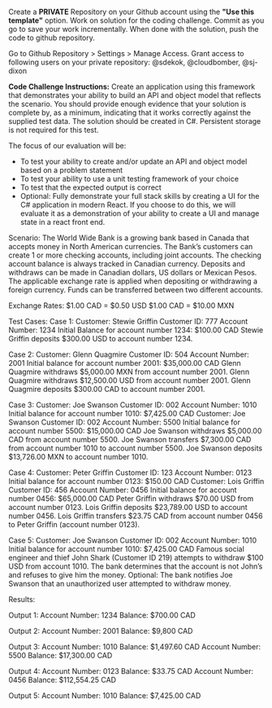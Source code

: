 Create a **PRIVATE** Repository on your Github account using the **"Use this template"** option. Work on solution for the coding challenge. Commit as you go to save your work incrementally. When done with the solution, push the code to github repository.

Go to Github Repository > Settings > Manage Access. Grant access to following users on your private repository: @sdekok, @cloudbomber, @sj-dixon

**Code Challenge Instructions:**
Create an application using this framework that demonstrates your ability to build an API and object model that reflects the scenario. You should provide enough evidence that your solution is complete by, as a minimum, indicating that it works correctly against the supplied test data. The solution should be created in C#. Persistent storage is not required for this test.

The focus of our evaluation will be:

- To test your ability to create and/or update an API and object model based on a problem statement
- To test your ability to use a unit testing framework of your choice
- To test that the expected output is correct
- Optional: Fully demonstrate your full stack skills by creating a UI for the C# application in modern React. If you choose to do this, we will evaluate it as a demonstration of your ability to create a UI and manage state in a react front end.

Scenario:
The World Wide Bank is a growing bank based in Canada that accepts money in North American currencies. The Bank’s customers can create 1 or more checking accounts, including joint accounts. The checking account balance is always tracked in Canadian currency. Deposits and withdraws can be made in Canadian dollars, US dollars or Mexican Pesos. The applicable exchange rate is applied when depositing or withdrawing a foreign currency. Funds can be transferred between two different accounts.

Exchange Rates: $1.00 CAD = $0.50 USD $1.00 CAD = $10.00 MXN

Test Cases:
Case 1: Customer: Stewie Griffin Customer ID: 777 Account Number: 1234 Initial Balance for account number 1234: $100.00 CAD Stewie Griffin deposits $300.00 USD to account number 1234.

Case 2: Customer: Glenn Quagmire Customer ID: 504 Account Number: 2001 Initial balance for account number 2001: $35,000.00 CAD Glenn Quagmire withdraws $5,000.00 MXN from account number 2001. Glenn Quagmire withdraws $12,500.00 USD from account number 2001. Glenn Quagmire deposits $300.00 CAD to account number 2001.

Case 3: Customer: Joe Swanson Customer ID: 002 Account Number: 1010 Initial balance for account number 1010: $7,425.00 CAD Customer: Joe Swanson Customer ID: 002 Account Number: 5500 Initial balance for account number 5500: $15,000.00 CAD Joe Swanson withdraws $5,000.00 CAD from account number 5500. Joe Swanson transfers $7,300.00 CAD from account number 1010 to account number 5500. Joe Swanson deposits $13,726.00 MXN to account number 1010.

Case 4: Customer: Peter Griffin Customer ID: 123 Account Number: 0123 Initial balance for account number 0123: $150.00 CAD Customer: Lois Griffin Customer ID: 456 Account Number: 0456 Initial balance for account number 0456: $65,000.00 CAD Peter Griffin withdraws $70.00 USD from account number 0123. Lois Griffin deposits $23,789.00 USD to account number 0456. Lois Griffin transfers $23.75 CAD from account number 0456 to Peter Griffin (account number 0123).

Case 5: Customer: Joe Swanson Customer ID: 002 Account Number: 1010 Initial balance for account number 1010: $7,425.00 CAD Famous social engineer and thief John Shark (Customer ID 219) attempts to withdraw $100 USD from account 1010. The bank determines that the account is not John’s and refuses to give him the money. Optional: The bank notifies Joe Swanson that an unauthorized user attempted to withdraw money.

Results:

Output 1: Account Number: 1234 Balance: $700.00 CAD 

Output 2: Account Number: 2001 Balance: $9,800 CAD 

Output 3: Account Number: 1010 Balance: $1,497.60 CAD Account Number: 5500 Balance: $17,300.00 CAD 

Output 4: Account Number: 0123 Balance: $33.75 CAD Account Number: 0456 Balance: $112,554.25 CAD 

Output 5: Account Number: 1010 Balance: $7,425.00 CAD
